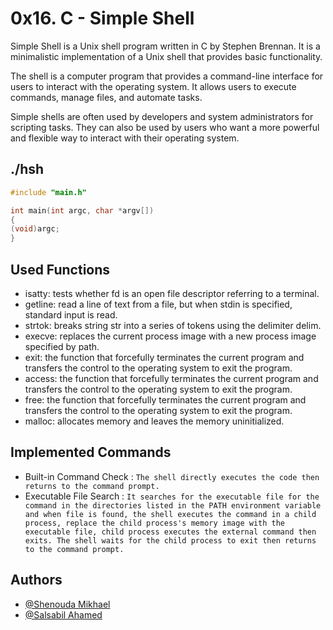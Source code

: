 
# 0x16. C - Simple Shell

Simple Shell is a Unix shell program written in C by Stephen Brennan. It is a minimalistic implementation of a Unix shell that provides basic functionality.

The shell is a computer program that provides a command-line interface for users to interact with the operating system. It allows users to execute commands, manage files, and automate tasks.

Simple shells are often used by developers and system administrators for scripting tasks. They can also be used by users who want a more powerful and flexible way to interact with their operating system.

## ./hsh

```c
#include "main.h"

int main(int argc, char *argv[])
{
(void)argc;
}
```

## Used Functions
- isatty: tests whether fd is an open file descriptor referring to a terminal.
- getline: read a line of text from a file, but when stdin is specified, standard input is read.
- strtok: breaks string str into a series of tokens using the delimiter delim.
- execve: replaces the current process image with a new process image specified by path.
- exit: the function that forcefully terminates the current program and transfers the control to the operating system to exit the program.
- access: the function that forcefully terminates the current program and transfers the control to the operating system to exit the program.
- free: the function that forcefully terminates the current program and transfers the control to the operating system to exit the program.
- malloc: allocates memory and leaves the memory uninitialized.


## Implemented Commands


- Built-in Command Check : ```The shell directly executes the code then returns to the command prompt.```
- Executable File Search : ```It searches for the executable file for the command in the directories listed in the PATH environment variable and when file is found, the shell executes the command in a child process, replace the child process's memory image with the executable file, child process executes the external command then exits. The shell waits for the child process to exit then returns to the command prompt.```

## Authors

- [@Shenouda Mikhael](https://github.com/shenoudaMikhael)
- [@Salsabil Ahamed](https://github.com/salsapil)
